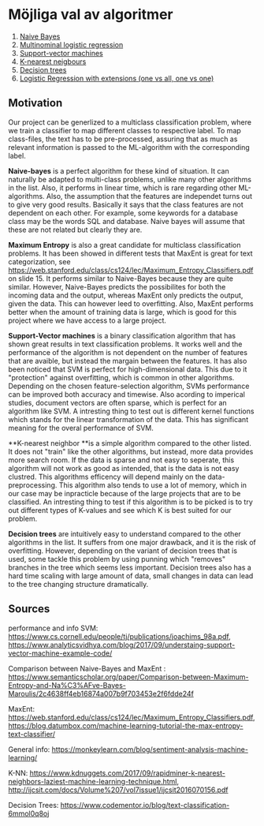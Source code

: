 # Möjliga val av algoritmer

1. [Naive Bayes](Naive-bayes.md)
2. [Multinominal logistic regression](Multinominal-logistic-regression.md)
3. [Support-vector machines](SVM.md)
4. [K-nearest neigbours](k-nearest.md)
5. [Decision trees](Decision-Trees.md)
6. [Logistic Regression with extensions (one vs all, one vs one)](Logistic-regression-with-extensions.md)


## Motivation
Our project can be generlized to a multiclass classification problem, where we train a classifier to map different classes to respective label. To map class-files, the text has to be pre-processed, assuring that as much as relevant information is passed to the ML-algorithm with the corresponding label.

**Naive-bayes** is a perfect algorithm for these kind of situation. It can naturally be adapted to multi-class problems, unlike many other algorithms in the list. Also, it performs in linear time, which is rare regarding other ML-algorithms. Also, the assumption that the features are independet turns out to give very good results. Basically it says that the class features are not dependent on each other. For example, some keywords for a database class may be the words SQL and database. Naive bayes will assume that these are not related but clearly they are.

**Maximum Entropy** is also a great candidate for multiclass classification problems. It has been showed in different tests that MaxEnt is great for text categorization, see https://web.stanford.edu/class/cs124/lec/Maximum_Entropy_Classifiers.pdf on slide 15. It performs similar to Naive-Bayes because they are quite similar. However, Naive-Bayes predicts the possibilites for both the incoming data and the output, whereas  MaxEnt only predicts the output, given the data. This can however leed to overfitting. Also, MaxEnt performs better when the amount of training data is large, which is good for this project where we have access to a large project.

**Support-Vector machines** is a binary classification algorithm that has shown great results in text classification problems. It works well and the performance of the algorithm is not dependent on the number of features that are avaible, but instead the margain between the features. It has also been noticed that SVM is perfect for high-dimensional data. This due to it "protection" against overfitting, which is common in other algorithms. Depending on the chosen feature-selection algorithm, SVMs performance can be improved both accuracy and timewise. Also acording to imperical studies, document vectors are often sparse, which is perfect for an algorithm like SVM. A intresting thing to test out is different kernel functions which stands for the linear transformation of the data. This has significant meaning for the overal performance of SVM.

**K-nearest neighbor **is a simple algorithm compared to the other listed. It does not "train" like the other algorithms, but instead, more data provides more search room. If the data is sparse and not easy to seperate, this algorithm will not work as good as intended, that is the data is not easy clustred. This algorithms efficency will depend mainly on the data-preprocessing. This algorithm also tends to use a lot of memory, which in our case may be inpracticle because of the large projects that are to be classified. An intresting thing to test if this algorithm is to be picked is to try out different types of K-values and see which K is best suited for our problem. 

**Decision trees** are intuitively easy to understand compared to the other algorithms in the list. It suffers from one major drawback, and it is the risk of overfitting. However, depending on the variant of decision trees that is used, some tackle this problem by using punning which "removes" branches in the tree which seems less important. Decision trees also has a hard time scaling with large amount of data, small changes in data can lead to the tree changing structure dramatically.  



## Sources
performance and info SVM: https://www.cs.cornell.edu/people/tj/publications/joachims_98a.pdf, https://www.analyticsvidhya.com/blog/2017/09/understaing-support-vector-machine-example-code/

Comparison between Naive-Bayes and MaxEnt : https://www.semanticscholar.org/paper/Comparison-between-Maximum-Entropy-and-Na%C3%AFve-Bayes-Maroulis/2c4638ff4eb16874a007b9f703453e2f6fdde24f

MaxEnt: https://web.stanford.edu/class/cs124/lec/Maximum_Entropy_Classifiers.pdf, https://blog.datumbox.com/machine-learning-tutorial-the-max-entropy-text-classifier/

General info: https://monkeylearn.com/blog/sentiment-analysis-machine-learning/

K-NN: https://www.kdnuggets.com/2017/09/rapidminer-k-nearest-neighbors-laziest-machine-learning-technique.html, http://ijcsit.com/docs/Volume%207/vol7issue1/ijcsit2016070156.pdf

Decision Trees: https://www.codementor.io/blog/text-classification-6mmol0q8oj












